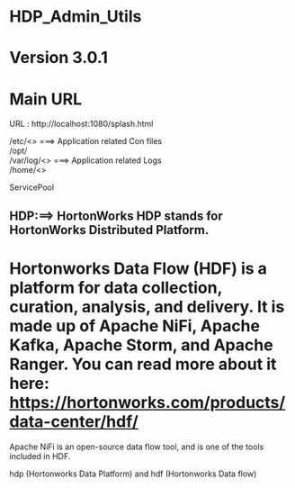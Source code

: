 # HDP_Admin_Utils
# Version 3.0.1

# Main URL 

  URL :  http://localhost:1080/splash.html



/etc/<<Need Folder>> ===> Application related Con files  <br/>
/opt/                                                 <br/>
/var/log/<<Need Folder>> ===> Application related Logs  <br/>
/home/<<UserName>>          <br/>
  
  ServicePool

## HDP:==> HortonWorks HDP stands for HortonWorks Distributed Platform.


# Hortonworks Data Flow (HDF) is a platform for data collection, curation, analysis, and delivery. It is made up of Apache NiFi, Apache Kafka, Apache Storm, and Apache Ranger. You can read more about it here: https://hortonworks.com/products/data-center/hdf/

Apache NiFi is an open-source data flow tool, and is one of the tools included in HDF.

hdp (Hortonworks Data Platform) and hdf (Hortonworks Data flow)
